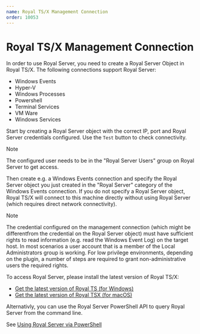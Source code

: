 ```yaml
---
name: Royal TS/X Management Connection
order: 10053
---
```


# Royal TS/X Management Connection

In order to use Royal Server, you need to create a Royal Server Object in Royal TS/X.
The following connections support Royal Server:

- Windows Events
- Hyper-V
- Windows Processes
- Powershell
- Terminal Services
- VM Ware
- Windows Services

Start by creating a Royal Server object with the correct IP, port and Royal Server credentials configured.
Use the `Test` button to check connectivity.

> [!NOTE]
> The configured user needs to be in the "Royal Server Users" group on Royal Server to get access.

Then create e.g. a Windows Events connection and specify the Royal Server object you just created in the "Royal Server" category of the Windows Events connection. If you do not specify a Royal Server object, Royal TS/X will connect to this machine directly without using Royal Server (which requires direct network connectivity).

> [!NOTE]
> The credential configured on the management connection (which might be differentfrom the credential on the Royal Server object) must have sufficient rights to read information (e.g. read the Windows Event Log) on the target host. In most scenarios a user account that is a member of the Local Administrators group is working. For low privilege environments, depending on the plugin, a number of steps are required to grant non-administrative users the required rights.

To access Royal Server, please install the latest version of Royal TS/X:

- [Get the latest version of Royal TS (for Windows)](https://www.royalapps.com/ts/win/download)
- [Get the latest version of Royal TSX (for macOS)](https://www.royalapps.com/ts/mac/download)

Alternativly, you can use the Royal Server PowerShell API to query Royal Server from the command line.

See [Using Royal Server via PowerShell](../scripting/index.md)

